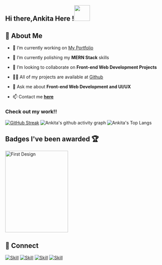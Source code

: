 <h2> Hi there,Ankita Here !<img src="https://media.giphy.com/media/mGcNjsfWAjY5AEZNw6/giphy.gif" width="50"></h2>

## :woman: About Me

- 🔭 I’m currently working on [My Portfolio](https://sahu-01.github.io/My-Profile/)

- 🌱 I’m currently polishing my **MERN Stack** skills

- 👯 I’m looking to collaborate on **Front-end Web Development Projects**

- 👨‍💻 All of my projects are available at [Github](https://github.com/SAHU-01?tab=repositories)

<!-- - 📝 I write articles on [Hashnode](https://hashnode.com/@SAHU-01)  -->

- 💬 Ask me about **Front-end Web Development and UI/UX**

- 📫 Contact me **[here](ankita.sahuof1@gmail.com)**

<!-- - 📄 My Resume [Resume](https://drive.google.com/file/d/1oJV3DGVU3iyjvYJypstpuzVa9uf2wJbj/view?usp=sharing) -->

<!---
###  Know me better  

<img align='right' src="https://media.giphy.com/media/UHcOaIi6nuCwhoGRPz/giphy.gif" width="230">


```javascript
const ankita = {
  pronouns: "she" | "her",
  code: [Javascript,C++,HTML,CSS,UX/UI,Python,React,Tailwind CSS,Bootstrap,Java,Machine Learning,Sass],
  experience&techCommmunities: {
                        x.Software Engineer Intern (Digital Product School,UnternehmerTUM,batch-15 & 16), x.Frontend Intern (Bitbaza.io)
                        Ambassador: "Microsoft Learn Student Ambassador(Beta),
                                     AngelHack,WomenTech Network"
                      },
 Motto: "To Bridge the rift between culture and Technology!"
}
```
-->


###  Check out my work!!


[![GitHub Streak](http://github-readme-streak-stats.herokuapp.com?user=SAHU-01&theme=radical)](https://git.io/streak-stats)
![Ankita's github activity graph](https://github-readme-activity-graph.vercel.app/graph?username=SAHU-01&bg_color=17092e&color=9e4c98&line=ff428e&point=a8ffef&area=true&hide_border=true)
![Ankita's Top Langs](https://github-readme-stats.vercel.app/api/top-langs/?username=SAHU-01&layout=compact&theme=radical)

## Badges I've been awarded 🏆
 <a href= "https://meshery.layer5.io/user/ff1f8398-e501-4bb2-817f-80edffd0d37b?tab=badges">
    <img width="200px" height="260px" src = "https://badges.layer5.io/assets/badges/first-design/first-design.png" alt = "First Design" />
  </a >

## 🤝 Connect

[![Skill](https://img.shields.io/badge/LinkedIn-0077B5?style=for-the-badge&logo=linkedin&logoColor=white)](https://www.linkedin.com/in/ankita-sahu-540920201/)
[![Skill](https://img.shields.io/badge/Twitter-1DA1F2?style=for-the-badge&logo=twitter&logoColor=white)](https://twitter.com/AnkitaS36723410)
[![Skill](https://img.shields.io/badge/Instagram-E4405F?style=for-the-badge&logo=instagram&logoColor=white)](https://www.instagram.com/zin1nia/)
[![Skill](https://img.shields.io/badge/GitHub-100000?style=for-the-badge&logo=github&logoColor=white)](https://github.com/SAHU-01)
